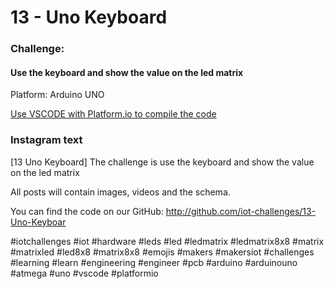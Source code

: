 # 13 - Uno Keyboard
### Challenge:
#### Use the keyboard and show the value on the led matrix

Platform: Arduino UNO

[Use VSCODE with Platform.io to compile the code](https://platformio.org/?ref=iotchallenges)

### Instagram text

[13 Uno Keyboard]
The challenge is use the keyboard and show the value on the led matrix

All posts will contain images, videos and the schema.

You can find the code on our GitHub:
http://github.com/iot-challenges/13-Uno-Keyboar

#iotchallenges #iot #hardware #leds #led #ledmatrix #ledmatrix8x8 #matrix #matrixled #led8x8 #matrix8x8 #emojis #makers #makersiot #challenges #learning #learn #engineering #engineer #pcb #arduino #arduinouno #atmega #uno #vscode #platformio